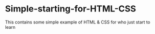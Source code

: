 # Simple-starting-for-HTML-CSS
This contains some simple example of HTML &amp; CSS for who just start to learn
